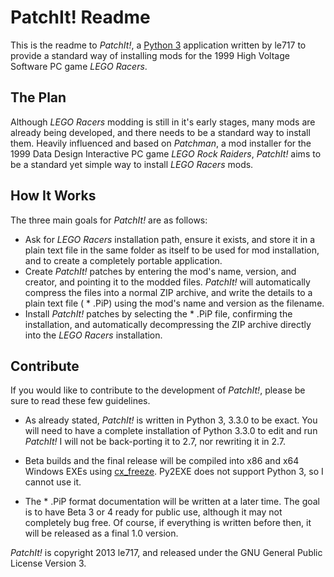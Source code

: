 PatchIt! Readme
===============

This is the readme to *PatchIt!*, a [Python 3](http://www.python.org) application written by le717 to provide a standard way of 
installing mods for the 1999 High Voltage Software PC game *LEGO Racers*.

The Plan
--------

Although *LEGO Racers* modding is still in it's early stages, many mods are already being developed, and there 
needs to be a standard way to install them. Heavily influenced and based on *Patchman*, a mod installer for 
the 1999 Data Design Interactive PC game *LEGO Rock Raiders*, *PatchIt!* aims to be a standard yet simple way 
to install *LEGO Racers* mods.

How It Works
------------

The three main goals for *PatchIt!* are as follows:

* Ask for *LEGO Racers* installation path, ensure it exists, and store it in a plain text file in the same folder as itself to be used for mod installation, and 
to create a completely portable application.
* Create  *PatchIt!* patches by entering the mod's name, version, and creator, and pointing it to the modded files. *PatchIt!* will automatically compress the 
files into a normal ZIP archive, and write the details to a plain text file ( * .PiP) using the mod's name and version as the filename.
* Install *PatchIt!* patches by selecting the * .PiP file, confirming the installation, and automatically decompressing the ZIP archive directly into the *LEGO 
Racers* installation.

Contribute
----------

If you would like to contribute to the development of *PatchIt!*, please be sure to read these few guidelines.

* As already stated, *PatchIt!* is written in Python 3, 3.3.0 to be exact. You will need to have a complete installation of Python 3.3.0 to edit and run *PatchIt!* I will not be back-porting it to 2.7, nor rewriting it in 2.7.

* Beta builds and the final release will be compiled into x86 and x64 Windows EXEs using [cx_freeze](cx-freeze.sourceforge.net). Py2EXE does not support Python 3, so I cannot use it.
 
* The * .PiP format documentation will be written at a later time. The goal is to have Beta 3 or 4 ready for public use, although it may not completely bug free. Of course, if everything is written before then, it will be released as a final 1.0 version.

*PatchIt!* is copyright 2013 le717, and released under the GNU General Public License Version 3.